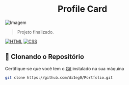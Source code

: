 <h1 align="center">Profile Card</h1>

![Imagem](https://i.ibb.co/q7rCq7L/print-projeto.png)

> Projeto finalizado.

[![HTML](https://img.shields.io/badge/HTML5-E34F26?style=for-the-badge&logo=html5&logoColor=white)](https://developer.mozilla.org/en-US/docs/Web/HTML)
[![CSS](https://img.shields.io/badge/CSS3-1572B6?style=for-the-badge&logo=css3&logoColor=white)](https://developer.mozilla.org/en-US/docs/Web/CSS)

## 💾 Clonando o Repositório

Certifique-se que você tem o [Git](https://git-scm.com/) instalado na sua máquina

```bash
git clone https://github.com/di1eg0/Portfolio.git
```
